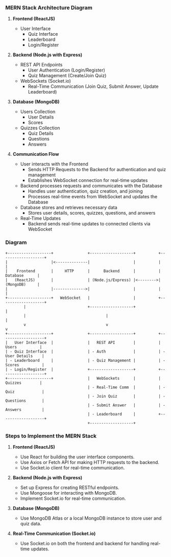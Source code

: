 ###  MERN Stack Architecture Diagram
1. **Frontend (ReactJS)**
    - User Interface
        - Quiz Interface
        - Leaderboard
        - Login/Register

2. **Backend (Node.js with Express)**
    - REST API Endpoints
        - User Authentication (Login/Register)
        - Quiz Management (Create/Join Quiz)
    - WebSockets (Socket.io)
        - Real-Time Communication (Join Quiz, Submit Answer, Update Leaderboard)

3. **Database (MongoDB)**
    - Users Collection
        - User Details
        - Scores
    - Quizzes Collection
        - Quiz Details
        - Questions
        - Answers

4. **Communication Flow**
    - User interacts with the Frontend
        - Sends HTTP Requests to the Backend for authentication and quiz management
        - Establishes WebSocket connection for real-time updates
    - Backend processes requests and communicates with the Database
        - Handles user authentication, quiz creation, and joining
        - Processes real-time events from WebSocket and updates the Database
    - Database stores and retrieves necessary data
        - Stores user details, scores, quizzes, questions, and answers
    - Real-Time Updates
        - Backend sends real-time updates to connected clients via WebSocket

### Diagram

```
+-------------------+               +-------------------+          +-------------------+
|                   |<--------------|                   |          |                   |
|    Frontend       |     HTTP      |      Backend      |          |     Database      |
|   (ReactJS)       |               | (Node.js/Express) |<-------->|     (MongoDB)     |
|                   |-------------->|                   |          |                   |
+-------------------+   WebSocket   |                   |          +-------------------+
        |                           +-------------------+                   |
        |                                   |                               |
        v                                   v                               v
+-------------------+               +-------------------+          +-------------------+
|   User Interface  |               |   REST API        |          |    Users          |
| - Quiz Interface  |               | - Auth            |          | - User Details    |
| - Leaderboard     |               | - Quiz Management |          | - Scores          |
| - Login/Register  |               +-------------------+          +-------------------+
+-------------------+               |   WebSockets      |          |    Quizzes        |
                                    | - Real-Time Comm  |          | - Quiz            |
                                    | - Join Quiz       |          | - Questions       |
                                    | - Submit Answer   |          | - Answers         |
                                    | - Leaderboard     |          +-------------------+
                                    +-------------------+
```

### Steps to Implement the MERN Stack

1. **Frontend (ReactJS)**
    - Use React for building the user interface components.
    - Use Axios or Fetch API for making HTTP requests to the backend.
    - Use Socket.io client for real-time communication.

2. **Backend (Node.js with Express)**
    - Set up Express for creating RESTful endpoints.
    - Use Mongoose for interacting with MongoDB.
    - Implement Socket.io for real-time communication.

3. **Database (MongoDB)**
    - Use MongoDB Atlas or a local MongoDB instance to store user and quiz data.

4. **Real-Time Communication (Socket.io)**
    - Use Socket.io on both the frontend and backend for handling real-time updates.
